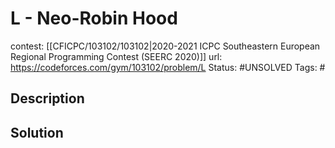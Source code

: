 # L - Neo-Robin Hood

contest: [[CFICPC/103102/103102|2020-2021 ICPC Southeastern European Regional Programming Contest (SEERC 2020)]]
url: https://codeforces.com/gym/103102/problem/L
Status: #UNSOLVED
Tags: #

## Description

## Solution

